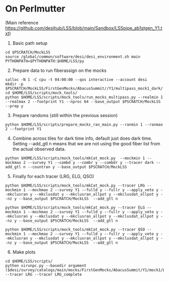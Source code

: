 # On Perlmutter

(Main reference https://github.com/desihub/LSS/blob/main/Sandbox/LSSpipe_ab1stgen_Y1.txt)

1. Basic path setup

```
cd $PSCRATCH/MockLSS
source /global/common/software/desi/desi_environment.sh main
PYTHONPATH=$PYTHONPATH:$HOME/LSS/py
```

2. Prepare data to run fiberassign on the mocks

```
salloc -N 1 -C cpu -t 04:00:00 --qos interactive --account desi
mkdir -p $PSCRATCH/MockLSS/FirstGenMocks/AbacusSummit//Y1/multipass_mock1_dark/
cd $HOME/LSS/scripts/mock_tools/
python $HOME/LSS/scripts/mock_tools/run_mocks_multipass.py --realmin 1 --realmax 2 --footprint Y1 --nproc 64 --base_output $PSCRATCH/MockLSS --prep y
```

3. Prepare randoms (still within the previous session)

```
python $HOME/LSS/scripts/prepare_mocks_ran_main.py --ranmin 1 --ranmax 2 --footprint Y1
```

4. Combine across tiles for dark time info, default just does dark time. 
   Setting --add_gtl n means that we are not using the good fiber list from the actual observed data.

```
python $HOME/LSS/scripts/mock_tools/mkCat_mock.py  --mockmin 1 --mockmax 2 --survey Y1 --combd y --combr y --combdr y --tracer dark --add_gtl n --countran y --base_output $PSCRATCH/MockLSS
```

5. Finally for each tracer (LRG, ELG, QSO)

```
python $HOME/LSS/scripts/mock_tools/mkCat_mock.py --tracer LRG --mockmin 1 --mockmax 2 --survey Y1 --fulld y --fullr y --apply_veto y --mkclusran y --mkclusdat y --mkclusran_allpot y --mkclusdat_allpot y --nz y --base_output $PSCRATCH/MockLSS  --add_gtl n

python $HOME/LSS/scripts/mock_tools/mkCat_mock.py --tracer ELG --mockmin 1 --mockmax 2 --survey Y1 --fulld y --fullr y --apply_veto y --mkclusran y --mkclusdat y --mkclusran_allpot y --mkclusdat_allpot y --nz y --base_output $PSCRATCH/MockLSS  --add_gtl n

python $HOME/LSS/scripts/mock_tools/mkCat_mock.py --tracer QSO --mockmin 1 --mockmax 2 --survey Y1 --fulld y --fullr y --apply_veto y --mkclusran y --mkclusdat y --mkclusran_allpot y --mkclusdat_allpot y --nz y --base_output $PSCRATCH/MockLSS  --add_gtl n
```

6. Make plots

```
cd $HOME/LSS/scripts/
python xirunpc.py --basedir argument ($desi/survey/catalogs/main/mocks/FirstGenMocks/AbacusSummit/Y1/mock1/LSScats/ --tracer LRG --tracer LRG_complete
```
